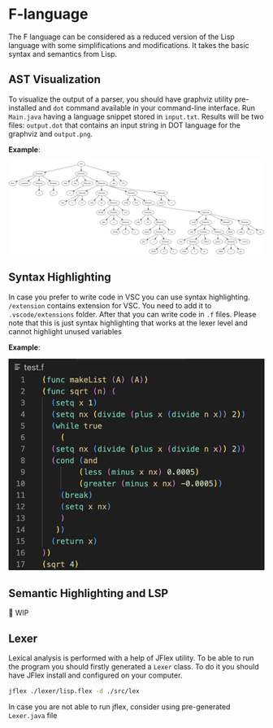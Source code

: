 # F-language
The F language can be considered as a reduced version of the Lisp language with some simplifications and modifications. It takes the basic syntax and semantics from Lisp.

## AST Visualization

To visualize the output of a parser, you should have graphviz utility pre-installed and `dot` command available in your command-line interface. Run `Main.java` having a language snippet stored in `input.txt`. Results will be two files: `output.dot` that contains an input string in DOT language for the graphviz and `output.png`. 

**Example**:

![img.png](img.png)

## Syntax Highlighting

In case you prefer to write code in VSC you can use syntax highlighting. `/extension` contains extension for VSC. You need to add it to `.vscode/extensions` folder. After that you can write code in `.f` files. 
Please note that this is just syntax highlighting that works at the lexer level and cannot highlight unused variables

**Example**:

![img_1.png](img_1.png)

## Semantic Highlighting and LSP

🚧 WIP

## Lexer
Lexical analysis is performed with a help of JFlex utility. To be able to run the program you should firstly generated a `Lexer` class. To do it you should have JFlex install and configured on your computer.

```bash
jflex ./lexer/lisp.flex -d ./src/lex
```

In case you are not able to run jflex, consider using pre-generated `Lexer.java` file 